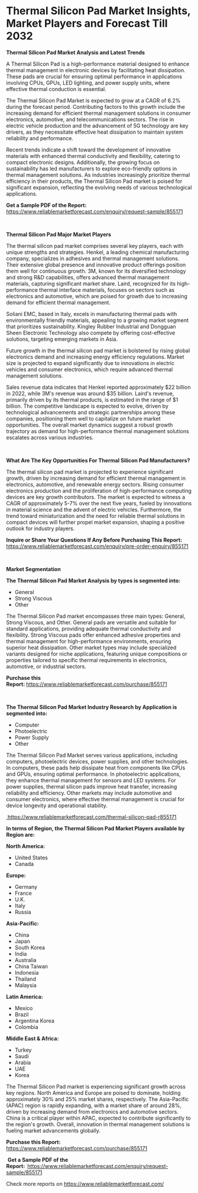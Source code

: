 <p><h1>Thermal Silicon Pad Market Insights, Market Players and Forecast Till 2032</h1></p><p><strong>Thermal Silicon Pad Market Analysis and Latest Trends</strong></p>
<p><p>A Thermal Silicon Pad is a high-performance material designed to enhance thermal management in electronic devices by facilitating heat dissipation. These pads are crucial for ensuring optimal performance in applications involving CPUs, GPUs, LED lighting, and power supply units, where effective thermal conduction is essential.</p><p>The Thermal Silicon Pad Market is expected to grow at a CAGR of 6.2% during the forecast period. Contributing factors to this growth include the increasing demand for efficient thermal management solutions in consumer electronics, automotive, and telecommunications sectors. The rise in electric vehicle production and the advancement of 5G technology are key drivers, as they necessitate effective heat dissipation to maintain system reliability and performance.</p><p>Recent trends indicate a shift toward the development of innovative materials with enhanced thermal conductivity and flexibility, catering to compact electronic designs. Additionally, the growing focus on sustainability has led manufacturers to explore eco-friendly options in thermal management solutions. As industries increasingly prioritize thermal efficiency in their products, the Thermal Silicon Pad market is poised for significant expansion, reflecting the evolving needs of various technological applications.</p></p>
<p><strong>Get a Sample PDF of the Report:&nbsp;</strong> <a href="https://www.reliablemarketforecast.com/enquiry/request-sample/855171?utm_campaign=1108&utm_medium=2&utm_source=Github&utm_content=ia&utm_term=30012025&utm_id=thermal-silicon-pad">https://www.reliablemarketforecast.com/enquiry/request-sample/855171</a></p>
<p>&nbsp;</p>
<p><strong>Thermal Silicon Pad Major Market Players</strong></p>
<p><p>The thermal silicon pad market comprises several key players, each with unique strengths and strategies. Henkel, a leading chemical manufacturing company, specializes in adhesives and thermal management solutions. Their extensive global presence and innovative product offerings position them well for continuous growth. 3M, known for its diversified technology and strong R&D capabilities, offers advanced thermal management materials, capturing significant market share. Laird, recognized for its high-performance thermal interface materials, focuses on sectors such as electronics and automotive, which are poised for growth due to increasing demand for efficient thermal management.</p><p>Soliani EMC, based in Italy, excels in manufacturing thermal pads with environmentally friendly materials, appealing to a growing market segment that prioritizes sustainability. Kingley Rubber Industrial and Dongguan Sheen Electronic Technology also compete by offering cost-effective solutions, targeting emerging markets in Asia. </p><p>Future growth in the thermal silicon pad market is bolstered by rising global electronics demand and increasing energy efficiency regulations. Market size is projected to expand significantly due to innovations in electric vehicles and consumer electronics, which require advanced thermal management solutions.</p><p>Sales revenue data indicates that Henkel reported approximately $22 billion in 2022, while 3M's revenue was around $35 billion. Laird's revenue, primarily driven by its thermal products, is estimated in the range of $1 billion. The competitive landscape is expected to evolve, driven by technological advancements and strategic partnerships among these companies, positioning them well to capitalize on future market opportunities. The overall market dynamics suggest a robust growth trajectory as demand for high-performance thermal management solutions escalates across various industries.</p></p>
<p>&nbsp;</p>
<p><strong>What Are The Key Opportunities For Thermal Silicon Pad Manufacturers?</strong></p>
<p><p>The thermal silicon pad market is projected to experience significant growth, driven by increasing demand for efficient thermal management in electronics, automotive, and renewable energy sectors. Rising consumer electronics production and the proliferation of high-performance computing devices are key growth contributors. The market is expected to witness a CAGR of approximately 5-7% over the next five years, fueled by innovations in material science and the advent of electric vehicles. Furthermore, the trend toward miniaturization and the need for reliable thermal solutions in compact devices will further propel market expansion, shaping a positive outlook for industry players.</p></p>
<p><strong>Inquire or Share Your Questions If Any Before Purchasing This Report:</strong> <a href="https://www.reliablemarketforecast.com/enquiry/pre-order-enquiry/855171?utm_campaign=1108&utm_medium=2&utm_source=Github&utm_content=ia&utm_term=30012025&utm_id=thermal-silicon-pad">https://www.reliablemarketforecast.com/enquiry/pre-order-enquiry/855171</a></p>
<p>&nbsp;</p>
<p><strong>Market Segmentation</strong></p>
<p><strong>The Thermal Silicon Pad Market Analysis by types is segmented into:</strong></p>
<p><ul><li>General</li><li>Strong Viscous</li><li>Other</li></ul></p>
<p><p>The Thermal Silicon Pad market encompasses three main types: General, Strong Viscous, and Other. General pads are versatile and suitable for standard applications, providing adequate thermal conductivity and flexibility. Strong Viscous pads offer enhanced adhesive properties and thermal management for high-performance environments, ensuring superior heat dissipation. Other market types may include specialized variants designed for niche applications, featuring unique compositions or properties tailored to specific thermal requirements in electronics, automotive, or industrial sectors.</p></p>
<p><strong>Purchase this Report:&nbsp;</strong><a href="https://www.reliablemarketforecast.com/purchase/855171?utm_campaign=1108&utm_medium=2&utm_source=Github&utm_content=ia&utm_term=30012025&utm_id=thermal-silicon-pad">https://www.reliablemarketforecast.com/purchase/855171</a></p>
<p>&nbsp;</p>
<p><strong>The Thermal Silicon Pad Market Industry Research by Application is segmented into:</strong></p>
<p><ul><li>Computer</li><li>Photoelectric</li><li>Power Supply</li><li>Other</li></ul></p>
<p><p>The Thermal Silicon Pad Market serves various applications, including computers, photoelectric devices, power supplies, and other technologies. In computers, these pads help dissipate heat from components like CPUs and GPUs, ensuring optimal performance. In photoelectric applications, they enhance thermal management for sensors and LED systems. For power supplies, thermal silicon pads improve heat transfer, increasing reliability and efficiency. Other markets may include automotive and consumer electronics, where effective thermal management is crucial for device longevity and operational stability.</p></p>
<p><a href="https://www.reliablemarketforecast.com/thermal-silicon-pad-r855171?utm_campaign=1108&utm_medium=2&utm_source=Github&utm_content=ia&utm_term=30012025&utm_id=thermal-silicon-pad">&nbsp;https://www.reliablemarketforecast.com/thermal-silicon-pad-r855171</a></p>
<p><strong>In terms of Region, the Thermal Silicon Pad Market Players available by Region are:</strong></p>
<p>
    <p> <strong> North America: </strong>
        <ul>
            <li>United States</li>
            <li>Canada</li>
        </ul>
        </p> 
    <p> <strong> Europe: </strong>
        <ul>
            <li>Germany</li>
            <li>France</li>
            <li>U.K.</li>
            <li>Italy</li>
            <li>Russia</li>
        </ul>
        </p> 
    <p> <strong> Asia-Pacific: </strong>
        <ul>
            <li>China</li>
            <li>Japan</li>
            <li>South Korea</li>
            <li>India</li>
            <li>Australia</li>
            <li>China Taiwan</li>
            <li>Indonesia</li>
            <li>Thailand</li>
            <li>Malaysia</li>
        </ul>
        </p> 
    <p> <strong> Latin America: </strong>
        <ul>
            <li>Mexico</li>
            <li>Brazil</li>
            <li>Argentina Korea</li>
            <li>Colombia</li>
        </ul>
        </p> 
    <p> <strong> Middle East & Africa: </strong>
        <ul>
            <li>Turkey</li>
            <li>Saudi</li>
            <li>Arabia</li>
            <li>UAE</li>
            <li>Korea</li>
        </ul>
    </p>
    </p>
<p><p>The Thermal Silicon Pad market is experiencing significant growth across key regions. North America and Europe are poised to dominate, holding approximately 30% and 25% market shares, respectively. The Asia-Pacific (APAC) region is rapidly expanding, with a market share of around 28%, driven by increasing demand from electronics and automotive sectors. China is a critical player within APAC, expected to contribute significantly to the region's growth. Overall, innovation in thermal management solutions is fueling market advancements globally.</p></p>
<p><strong>Purchase this Report: </strong><a href="https://www.reliablemarketforecast.com/purchase/855171?utm_campaign=1108&utm_medium=2&utm_source=Github&utm_content=ia&utm_term=30012025&utm_id=thermal-silicon-pad">https://www.reliablemarketforecast.com/purchase/855171</a></p>
<p>&nbsp;<strong>Get a Sample PDF of the Report:&nbsp;&nbsp;</strong><a href="https://www.reliablemarketforecast.com/enquiry/request-sample/855171?utm_campaign=1108&utm_medium=2&utm_source=Github&utm_content=ia&utm_term=30012025&utm_id=thermal-silicon-pad">https://www.reliablemarketforecast.com/enquiry/request-sample/855171</a></p>
<p><strong></strong></p>
<p>Check more reports on <a href="https://www.reliablemarketforecast.com/?utm_campaign=1108&utm_medium=2&utm_source=Github&utm_content=ia&utm_term=30012025&utm_id=thermal-silicon-pad">https://www.reliablemarketforecast.com/</a></p>